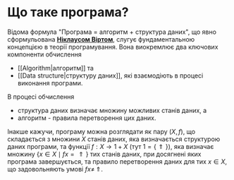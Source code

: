 # Що таке програма?

Відома формула "Програма = алгоритм + структура даних", що явно сформульована [**Ніклаусом Віртом**](https://uk.wikipedia.org/wiki/%D0%9D%D1%96%D0%BA%D0%BB%D0%B0%D1%83%D1%81_%D0%92%D1%96%D1%80%D1%82),  слугує фундаментальною концепцією в теорії програмування. Вона виокремлює два ключових компоненти обчислення
- [[Algorithm|алгоритм]] та
- [[Data structure|структуру даних]],
які взаємодіють в процесі виконання програми.

В процесі обчислення
- структура даних визначає множину можливих станів даних, а
- алгоритм - правила перетворення цих даних.

Інакше кажучи, програму можна розглядати як пару $(X,f)$, що складається з множини $X$ станів даних, яка визначається структурою даних програми, та функції $f:X\to1+X$ (тут $1=\{\Uparrow\}$), яка визначає множину $\{x\in X\mid fx=\Uparrow\}$ тих станів даних, при досягнені яких програма завершується, та правило перетворення даних для тих $x\in X$, що задовольняють умові $fx\neq\,\Uparrow$.

